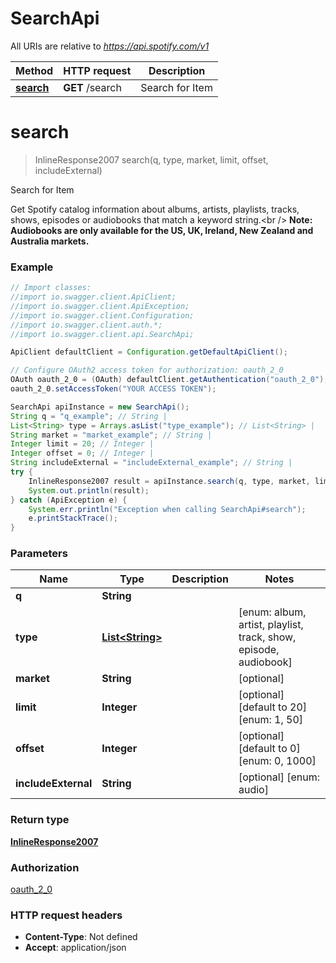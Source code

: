 # SearchApi

All URIs are relative to *https://api.spotify.com/v1*

Method | HTTP request | Description
------------- | ------------- | -------------
[**search**](SearchApi.md#search) | **GET** /search | Search for Item 

<a name="search"></a>
# **search**
> InlineResponse2007 search(q, type, market, limit, offset, includeExternal)

Search for Item 

Get Spotify catalog information about albums, artists, playlists, tracks, shows, episodes or audiobooks that match a keyword string.&lt;br /&gt; **Note: Audiobooks are only available for the US, UK, Ireland, New Zealand and Australia markets.** 

### Example
```java
// Import classes:
//import io.swagger.client.ApiClient;
//import io.swagger.client.ApiException;
//import io.swagger.client.Configuration;
//import io.swagger.client.auth.*;
//import io.swagger.client.api.SearchApi;

ApiClient defaultClient = Configuration.getDefaultApiClient();

// Configure OAuth2 access token for authorization: oauth_2_0
OAuth oauth_2_0 = (OAuth) defaultClient.getAuthentication("oauth_2_0");
oauth_2_0.setAccessToken("YOUR ACCESS TOKEN");

SearchApi apiInstance = new SearchApi();
String q = "q_example"; // String | 
List<String> type = Arrays.asList("type_example"); // List<String> | 
String market = "market_example"; // String | 
Integer limit = 20; // Integer | 
Integer offset = 0; // Integer | 
String includeExternal = "includeExternal_example"; // String | 
try {
    InlineResponse2007 result = apiInstance.search(q, type, market, limit, offset, includeExternal);
    System.out.println(result);
} catch (ApiException e) {
    System.err.println("Exception when calling SearchApi#search");
    e.printStackTrace();
}
```

### Parameters

Name | Type | Description  | Notes
------------- | ------------- | ------------- | -------------
 **q** | **String**|  |
 **type** | [**List&lt;String&gt;**](String.md)|  | [enum: album, artist, playlist, track, show, episode, audiobook]
 **market** | **String**|  | [optional]
 **limit** | **Integer**|  | [optional] [default to 20] [enum: 1, 50]
 **offset** | **Integer**|  | [optional] [default to 0] [enum: 0, 1000]
 **includeExternal** | **String**|  | [optional] [enum: audio]

### Return type

[**InlineResponse2007**](InlineResponse2007.md)

### Authorization

[oauth_2_0](../README.md#oauth_2_0)

### HTTP request headers

 - **Content-Type**: Not defined
 - **Accept**: application/json

